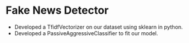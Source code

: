 # Fake News Detector
* Developed a TfidfVectorizer on our dataset using sklearn in python.
* Developed a PassiveAggressiveClassifier to fit our model.
